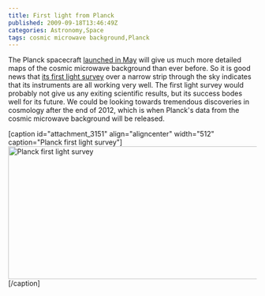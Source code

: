 ```yaml
---
title: First light from Planck
published: 2009-09-18T13:46:49Z
categories: Astronomy,Space
tags: cosmic microwave background,Planck
---
```


The Planck spacecraft <a href="http://blog.chungyc.org/2009/05/launch-of-herschel-and-planck/">launched in May</a> will give us much more detailed maps of the cosmic microwave background than ever before.  So it is good news that <a href="http://www.esa.int/esaCP/SEM5CMFWNZF_index_0.html">its first light survey</a> over a narrow strip through the sky indicates that its instruments are all working very well.  The first light survey would probably not give us any exiting scientific results, but its success bodes well for its future.  We could be looking towards tremendous discoveries in cosmology after the end of 2012, which is when Planck's data from the cosmic microwave background will be released.

[caption id="attachment_3151" align="aligncenter" width="512" caption="Planck first light survey"]<a href="http://sci.esa.int/science-e/www/object/index.cfm?fobjectid=45531"><img src="http://blog.chungyc.org/wp-content/uploads/2009/09/Planck_FIRST_LIGHT_SURVEY_hi-512x269.jpg" alt="Planck first light survey" title="Planck first light survey" width="512" height="269" class="size-large wp-image-3151" /></a>[/caption]

